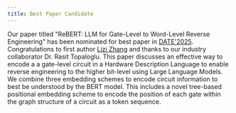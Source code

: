 ```yaml
---
title: Best Paper Candidate
---
```


Our paper titled "ReBERT: LLM for Gate-Level to Word-Level Reverse Engineering" has been nominated for best paper in [DATE'2025](https://www.date-conference.com/). Congratulations to first author [Lizi Zhang](https://wiscad.github.io/wiscad/members/lizi-zhang.html) and thanks to our industry collaborator Dr. Rasit Topaloglu. This paper discusses an effective way to encode a a gate-level circuit in a Hardware Description Language to enable reverse engineering to the higher bit-level using Large Language Models. We combine three embedding schemes to encode circuit information to best be understood by the BERT model. This includes a novel tree-based positional embedding scheme to encode the position of each gate within the graph structure of a circuit as a token sequence.
